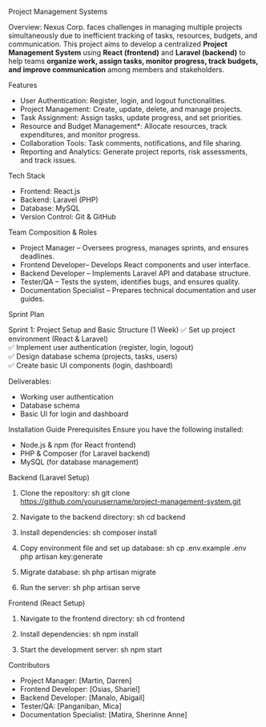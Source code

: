 Project Management Systems

Overview:
Nexus Corp. faces challenges in managing multiple projects simultaneously due to inefficient tracking of tasks, resources, budgets, and communication. This project aims to develop a centralized **Project Management System** using **React (frontend)** and **Laravel (backend)** to help teams **organize work, assign tasks, monitor progress, track budgets, and improve communication** among members and stakeholders.

Features
- User Authentication: Register, login, and logout functionalities.
- Project Management: Create, update, delete, and manage projects.
- Task Assignment: Assign tasks, update progress, and set priorities.
- Resource and Budget Management*: Allocate resources, track expenditures, and monitor progress.
- Collaboration Tools: Task comments, notifications, and file sharing.
- Reporting and Analytics: Generate project reports, risk assessments, and track issues.

Tech Stack
- Frontend: React.js
- Backend: Laravel (PHP)
- Database: MySQL
- Version Control: Git & GitHub

Team Composition & Roles
- Project Manager – Oversees progress, manages sprints, and ensures deadlines.
- Frontend Developer– Develops React components and user interface.
- Backend Developer – Implements Laravel API and database structure.
- Tester/QA – Tests the system, identifies bugs, and ensures quality.
- Documentation Specialist – Prepares technical documentation and user guides.

Sprint Plan

Sprint 1: Project Setup and Basic Structure (1 Week)
✅ Set up project environment (React & Laravel)  
✅ Implement user authentication (register, login, logout)  
✅ Design database schema (projects, tasks, users)  
✅ Create basic UI components (login, dashboard)  

Deliverables:
- Working user authentication
- Database schema
- Basic UI for login and dashboard

 Installation Guide
Prerequisites
Ensure you have the following installed:
- Node.js & npm (for React frontend)
- PHP & Composer (for Laravel backend)
- MySQL (for database management)

Backend (Laravel Setup)
1. Clone the repository:
   sh
   git clone https://github.com/yourusername/project-management-system.git
   
2. Navigate to the backend directory:
   sh
   cd backend
   
3. Install dependencies:
   sh
   composer install
   
4. Copy environment file and set up database:
   sh
   cp .env.example .env
   php artisan key:generate
   
5. Migrate database:
   sh
   php artisan migrate
   
6. Run the server:
   sh
   php artisan serve
   

Frontend (React Setup)
1. Navigate to the frontend directory:
   sh
   cd frontend
   
2. Install dependencies:
   sh
   npm install
   
3. Start the development server:
   sh
   npm start

Contributors
- Project Manager: [Martin, Darren]
- Frontend Developer: [Osias, Shariel]
- Backend Developer: [Manalo, Abigail]
- Tester/QA: [Panganiban, Mica]
- Documentation Specialist: [Matira, Sherinne Anne]
